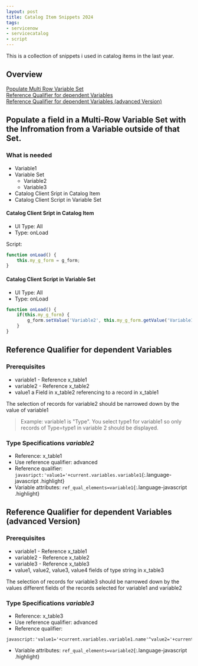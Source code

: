 ```yaml
---
layout: post
title: Catalog Item Snippets 2024
tags:
- servicenow
- servicecatalog
- script
---
```


This is a collection of snippets i used in catalog items in the last year.

## Overview
[Populate Multi Row Variable Set](#populate-a-field-in-a-multi-row-variable-set-with-the-infromation-from-a-variable-outside-of-that-set)   
[Reference Qualifier for dependent Variables](#reference-qualifier-for-dependent-variables)  
[Reference Qualifier for dependent Variables (advanced Version)](#reference-qualifier-for-dependent-variables-advanced-version)  

## Populate a field in a Multi-Row Variable Set with the Infromation from a Variable outside of that Set.

### What is needed

* Variable1
* Variable Set
    * Variable2
    * Variable3
* Catalog Client Sript in Catalog Item
* Catalog Client Script in Variable Set

#### Catalog Client Sript in Catalog Item

* UI Type: All
* Type: onLoad

Script:

```javascript
function onLoad() {
    this.my_g_form = g_form;
}
```

#### Catalog Client Script in Variable Set

* UI Type: All
* Type: onLoad

```javascript
function onLoad() {
    if(this.my_g_form) {
        g_form.setValue('Variable2', this.my_g_form.getValue('Variable1'))
    }
}
```

## Reference Qualifier for dependent Variables

### Prerequisites

* variable1 - Reference x_table1
* variable2 - Reference x_table2
* value1 a Field in x_table2 referencing to a record in x_table1

The selection of records for variable2 should be narrowed down by the value of variable1
> Example: variable1 is "Type". You select type1 for variable1 so only records of Type=type1 in variable 2 should be displayed.

### Type Specifications *variable2*

* Reference: x_table1
* Use reference qualifier: advanced
* Reference qualifier: `javasripct:'value1='+current.variables.variable1`{:.language-javascript .highlight}
* Variable attributes: `ref_qual_elements=variable1`{:.language-javascript .highlight}

## Reference Qualifier for dependent Variables (advanced Version)

### Prerequisites

* variable1 - Reference x_table1
* variable2 - Reference x_table2
* variable3 - Reference x_table3
* value1, value2, value3, value4 fields of type string in x_table3

The selection of records for variable3 should be narrowed down by the values different fields of the records selected for variable1 and variable2


### Type Specifications *variable3*

* Reference: x_table3
* Use reference qualifier: advanced
* Reference qualifier: 
```javasripct
javascript:'value1='+current.variables.variable1.name'^value2='+current.variables.variable1.id'^value3='+current.variables.variable2.version'^value4='+current.variables.variable1.name
```
* Variable attributes: `ref_qual_elements=variable2`{:.language-javascript .highlight}

